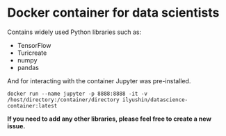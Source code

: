 # Docker container for data scientists

Contains widely used Python libraries such as:
* TensorFlow
* Turicreate
* numpy               
* pandas 

And for interacting with the container Jupyter was pre-installed.

```angular2html
docker run --name jupyter -p 8888:8888 -it -v /host/directory:/container/directory ilyushin/datascience-container:latest
```

**If you need to add any other libraries, please feel free to create a new issue.**


